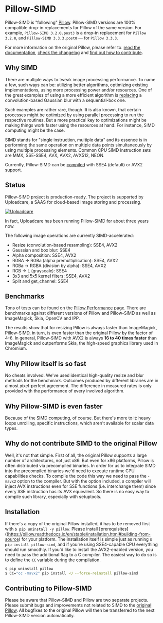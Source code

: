# Pillow-SIMD

Pillow-SIMD is "following" [Pillow][original-docs].
Pillow-SIMD versions are 100% compatible
drop-in replacements for Pillow of the same version.
For example, `Pillow-SIMD 3.2.0.post3` is a drop-in replacement for
`Pillow 3.2.0`, and  `Pillow-SIMD 3.3.3.post0` — for `Pillow 3.3.3`.

For more information on the original Pillow, please refer to:
[read the documentation][original-docs],
[check the changelog][original-changelog] and
[find out how to contribute][original-contribute].


## Why SIMD

There are multiple ways to tweak image processing performance.
To name a few, such ways can be: utilizing better algorithms, optimizing existing implementations, 
using more processing power and/or resources. 
One of the great examples of using a more efficient algorithm is [replacing][gaussian-blur-changes] 
a convolution-based Gaussian blur with a sequential-box one.

Such examples are rather rare, though. It is also known, that certain processes might be optimized 
by using parallel processing to run the respective routines.
But a more practical key to optimizations might be making things work faster 
using the resources at hand. For instance, SIMD computing might be the case.

SIMD stands for "single instruction, multiple data" and its essence is 
in performing the same operation on multiple data points simultaneously 
by using multiple processing elements. 
Common CPU SIMD instruction sets are MMX, SSE-SSE4, AVX, AVX2, AVX512, NEON.

Currently, Pillow-SIMD can be [compiled](#installation) with SSE4 (default) or AVX2 support.


## Status

Pillow-SIMD project is production-ready.
The project is supported by Uploadcare, a SAAS for cloud-based image storing and processing.

[![Uploadcare][uploadcare.logo]][uploadcare.com]

In fact, Uploadcare has been running Pillow-SIMD for about three years now.

The following image operations are currently SIMD-accelerated:

- Resize (convolution-based resampling): SSE4, AVX2
- Gaussian and box blur: SSE4
- Alpha composition: SSE4, AVX2
- RGBA → RGBa (alpha premultiplication): SSE4, AVX2
- RGBa → RGBA (division by alpha): SSE4, AVX2
- RGB → L (grayscale): SSE4
- 3x3 and 5x5 kernel filters: SSE4, AVX2
- Split and get_channel: SSE4


## Benchmarks

Tons of tests can be found on the [Pillow Performance][pillow-perf-page] page.
There are benchmarks against different versions of Pillow and Pillow-SIMD
as well as ImageMagick, Skia, OpenCV and IPP.

The results show that for resizing Pillow is always faster than ImageMagick, 
Pillow-SIMD, in turn, is even faster than the original Pillow by the factor of 4-6. 
In general, Pillow-SIMD with AVX2 is always **16 to 40 times faster** than 
ImageMagick and outperforms Skia, the high-speed graphics library used in Chromium.


## Why Pillow itself is so fast

No cheats involved. We've used identical high-quality resize and blur methods for the benchmark. 
Outcomes produced by different libraries are in almost pixel-perfect agreement. 
The difference in measured rates is only provided with the performance of every involved algorithm. 


## Why Pillow-SIMD is even faster

Because of the SIMD computing, of course. But there's more to it: 
heavy loops unrolling, specific instructions, which aren't available for scalar data types.


## Why do not contribute SIMD to the original Pillow

Well, it's not that simple. First of all, the original Pillow supports 
a large number of architectures, not just x86.
But even for x86 platforms, Pillow is often distributed via precompiled binaries.
In order for us to integrate SIMD into the precompiled binaries 
we'd need to execute runtime CPU capabilities checks.
To compile the code this way we need to pass the `-mavx2` option to the compiler.
But with the option included, a compiler will inject AVX instructions even
for SSE functions (i.e. interchange them) since every SSE instruction has its AVX equivalent.
So there is no easy way to compile such library, especially with setuptools.


## Installation

If there's a copy of the original Pillow installed, it has to be removed first
with `$ pip uninstall -y pillow`.
Please install [prerequisites]((https://pillow.readthedocs.io/en/stable/installation.html#building-from-source) for your platform.
The installation itself is simple just as running `$ pip install pillow-simd`, 
and if you're using SSE4-capable CPU everything should run smoothly.
If you'd like to install the AVX2-enabled version, 
you need to pass the additional flag to a C compiler. 
The easiest way to do so is to define the `CC` variable during the compilation.

```bash
$ pip uninstall pillow
$ CC="cc -mavx2" pip install -U --force-reinstall pillow-simd
```


## Contributing to Pillow-SIMD

Please be aware that Pillow-SIMD and Pillow are two separate projects.
Please submit bugs and improvements not related to SIMD to the [original Pillow][original-issues].
All bugfixes to the original Pillow will then be transferred to the next Pillow-SIMD version automatically.


  [original-homepage]: https://python-pillow.org/
  [original-docs]: https://pillow.readthedocs.io/
  [original-issues]: https://github.com/python-pillow/Pillow/issues/new
  [original-changelog]: https://github.com/python-pillow/Pillow/blob/master/CHANGES.rst
  [original-contribute]: https://github.com/python-pillow/Pillow/blob/master/.github/CONTRIBUTING.md
  [gaussian-blur-changes]: https://pillow.readthedocs.io/en/3.2.x/releasenotes/2.7.0.html#gaussian-blur-and-unsharp-mask
  [pillow-perf-page]: https://python-pillow.github.io/pillow-perf/
  [pillow-perf-repo]: https://github.com/python-pillow/pillow-perf
  [uploadcare.com]: https://uploadcare.com/?utm_source=github&utm_medium=description&utm_campaign=pillow-simd
  [uploadcare.logo]: https://ucarecdn.com/74c4d283-f7cf-45d7-924c-fc77345585af/uploadcare.svg
